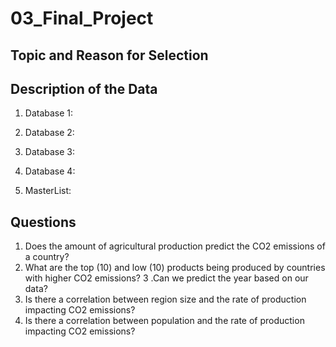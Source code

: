 # 03_Final_Project

## Topic and Reason for Selection 

## Description of the Data

1. Database 1:
2. Database 2:
3. Database 3:
4. Database 4:

5. MasterList:

## Questions 

1. Does the amount of agricultural production predict the CO2 emissions of a country?
2. What are the top (10) and low (10) products being produced by countries with higher CO2 emissions?
3 .Can we predict the year based on our data? 
4. Is there a correlation between region size and the rate of production impacting CO2 emissions? 
5. Is there a correlation between population and the rate of production impacting CO2 emissions?
